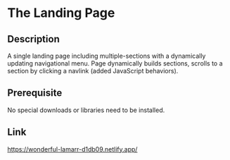 # The Landing Page

## Description

A single landing page including multiple-sections with a dynamically updating navigational menu. Page dynamically builds sections, scrolls to a section by clicking a navlink (added JavaScript behaviors).

## Prerequisite

No special downloads or libraries need to be installed.

## Link

https://wonderful-lamarr-d1db09.netlify.app/
